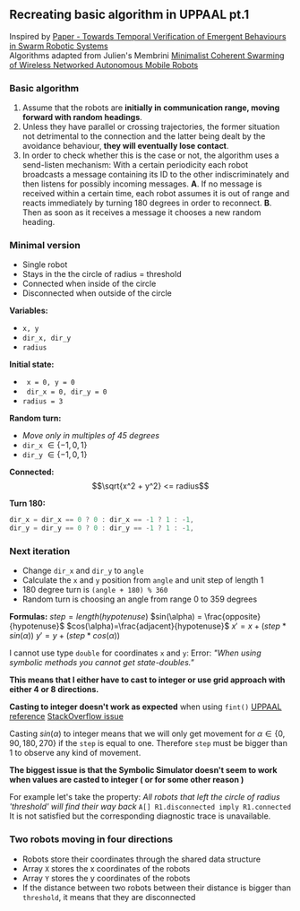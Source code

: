 ## Recreating basic algorithm in UPPAAL pt.1
Inspired by [Paper - Towards Temporal Verification of Emergent Behaviours in Swarm Robotic Systems](Paper%20-%20Towards%20Temporal%20Verification%20of%20Emergent%20Behaviours%20in%20Swarm%20Robotic%20Systems.html)  
Algorithms adapted from Julien's Membrini [Minimalist Coherent Swarming of Wireless Networked Autonomous Mobile Robots](../Relevant%20Papers/Minimalist%20Coherent%20Swarming%20of%20Wireless%20Networked%20Autonomous%20Mobile%20Robots.pdf)

### Basic algorithm
1. Assume that the robots are **initially in communication range, moving forward with random headings**.
2. Unless they have parallel or crossing trajectories, the former situation not detrimental to the connection and the latter being dealt by the avoidance behaviour, **they will eventually lose contact**. 
3. In order to check whether this is the case or not, the algorithm uses a send-listen mechanism: With a certain periodicity each robot broadcasts a message containing its ID to the other indiscriminately and then listens for possibly incoming messages. 
	**A**. If no message is received within a certain time, each robot assumes it is out of range and reacts immediately by turning 180 degrees in order to reconnect.
	**B**. Then as soon as it receives a message it chooses a new random heading.

### Minimal version
- Single robot
- Stays in the the circle of radius = threshold
- Connected when inside of the circle
- Disconnected when outside of the circle

**Variables:**
- `x, y`
- `dir_x, dir_y`
- `radius`

**Initial state:**
- ` x = 0, y = 0`
- ` dir_x = 0, dir_y = 0`
- `radius = 3`

**Random turn:**
- *Move only in multiples of 45 degrees*
- `dir_x` $\in \{-1, 0, 1\}$
- `dir_y` $\in \{-1, 0, 1\}$

**Connected:**
$$\sqrt{x^2 + y^2} <= radius$$

**Turn 180:**
```C++
dir_x = dir_x == 0 ? 0 : dir_x == -1 ? 1 : -1,
dir_y = dir_y == 0 ? 0 : dir_y == -1 ? 1 : -1,
```

### Next iteration
- Change `dir_x` and `dir_y` to `angle`
- Calculate the `x` and `y` position from `angle` and unit step of length 1
- 180 degree turn is `(angle + 180) % 360`
- Random turn is choosing an angle from range 0 to 359 degrees

**Formulas:**
$step=length(hypotenuse)$ 
$sin(\alpha) = \frac{opposite}{hypotenuse}$
$cos(\alpha)=\frac{adjacent}{hypotenuse}$
$x' = x + (step * sin(\alpha))$
$y' = y + (step * cos(\alpha))$

I cannot use type `double` for coordinates `x` and `y`:
Error: *"When using symbolic methods you cannot get state-doubles."*

**This means that I either have to cast to integer or use grid approach with either 4 or 8 directions.**

**Casting to integer doesn't work as expected** when using `fint()` 
[UPPAAL reference](https://docs.uppaal.org/language-reference/expressions/)
[StackOverflow issue](https://stackoverflow.com/questions/54460545/how-to-cast-a-double-value-to-a-integer-value-in-uppaal)

Casting $sin(\alpha)$ to integer means that we will only get movement for $\alpha \in \{0, 90, 180, 270\}$ if the `step` is equal to one. Therefore `step` must be bigger than 1 to observe any kind of movement.

**The biggest issue is that the Symbolic Simulator doesn't seem to work when values are casted to integer ( or for some other reason )**

For example let's take the property:
*All robots that left the circle of radius 'threshold' will find their way back*
`A[] R1.disconnected imply R1.connected`
It is not satisfied but the corresponding diagnostic trace is unavailable.

### Two robots moving in four directions
- Robots store their coordinates through the shared data structure
- Array `X` stores the x coordinates of the robots
- Array `Y` stores the y coordinates of the robots
- If the distance between two robots between their distance is bigger than `threshold`, it means that they are disconnected
<script>
MathJax = {
  tex: {
    inlineMath: [["$", "$"], ["\\(", "\\)"]]
  }
};
</script>
<script id="MathJax-script" async src="https://cdn.jsdelivr.net/npm/mathjax@3/es5/tex-chtml.js"></script>
